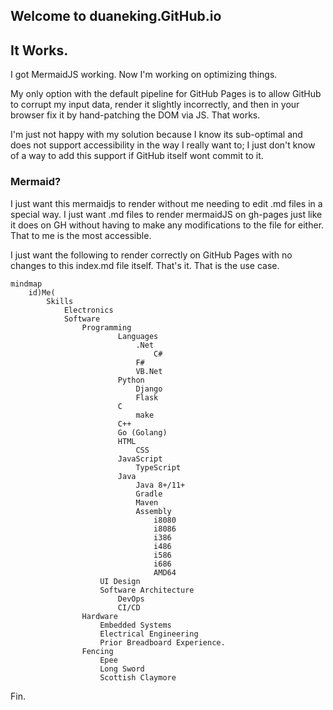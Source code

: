 ## Welcome to duaneking.GitHub.io

## It Works.
I got MermaidJS working.  Now I'm working on optimizing things.

My only option with the default pipeline for GitHub Pages is to allow GitHub to corrupt my input data, render it slightly incorrectly, and then in your browser fix it by hand-patching the DOM via JS.  That works.

I'm just not happy with my solution because I know its sub-optimal and does not support accessibility in the way I really want to; I just don't know of a way to add this support if GitHub itself wont commit to it.

### Mermaid?

I just want this mermaidjs to render without me needing to edit .md files in a special way. I just want .md files to render mermaidJS on gh-pages just like it does on GH without having to make any modifications to the file for either. That to me is the most accessible.

I just want the following to render correctly on GitHub Pages with no changes to this index.md file itself. That's it. That is the use case.

```mermaid
mindmap
	id)Me(
		Skills        
			Electronics
			Software
				Programming
                    	Languages
                         	.Net
                              	C#
							F#
							VB.Net
						Python
							Django
							Flask
						C
							make
						C++
						Go (Golang)
						HTML
							CSS
						JavaScript
							TypeScript
						Java
							Java 8+/11+
							Gradle
							Maven
                            Assembly
                                i8080
                                i8086
                                i386
                                i486
                                i586
                                i686
                                AMD64
					UI Design
					Software Architecture
						DevOps
						CI/CD
				Hardware
					Embedded Systems
					Electrical Engineering
					Prior Breadboard Experience.
				Fencing
					Epee
					Long Sword
					Scottish Claymore

```


Fin.